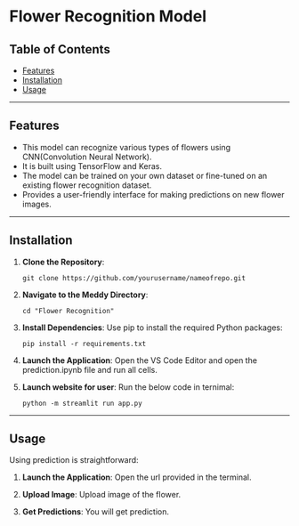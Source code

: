 #  Flower Recognition Model

## Table of Contents

- [Features](#features)
- [Installation](#installation)
- [Usage](#usage)

---

## Features

- This model can recognize various types of flowers using CNN(Convolution Neural Network).
- It is built using TensorFlow and Keras.
- The model can be trained on your own dataset or fine-tuned on an existing flower recognition dataset.
- Provides a user-friendly interface for making predictions on new flower images.

---
## Installation

1. **Clone the Repository**:
   ```
   git clone https://github.com/yourusername/nameofrepo.git
   ```

2. **Navigate to the Meddy Directory**:
   ```
   cd "Flower Recognition"
   ```

3. **Install Dependencies**:
   Use pip to install the required Python packages:
   ```
   pip install -r requirements.txt
   ```

4. **Launch the Application**:
   Open the VS Code Editor and open the prediction.ipynb file and run all cells.

5. **Launch website for user**:
   Run the below code in ternimal:
   ```
   python -m streamlit run app.py
   ```

---

## Usage

Using prediction is straightforward:

1. **Launch the Application**: Open the url provided in the terminal.

2. **Upload Image**: Upload image of the flower.

3. **Get Predictions**: You will get prediction.
